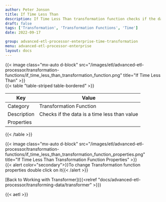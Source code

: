 ```yaml
---
author: Peter Jonson
title: If Time Less Than
description: If Time Less Than transformation function checks if the data is a time less than value
draft: false
tags: ['Transformation', 'Transformation Functions', 'Time']
date: 2022-09-17

group: advanced-etl-processor-enterprise-time-transformation
menu: advanced-etl-processor-enterprise
layout: docs
---
```


{{< image class="mx-auto d-block"  src="/images/etl/advanced-etl-processor/transformation-functions/if_time_less_than_transformation_function.png" title="If Time Less Than" >}}
\
{{< table "table-striped table-bordered" >}}

| Key         | Value                                        |
| ----------- | -------------------------------------------- |
| Category    | Transformation Function                      |
| Description | Checks if the data is a time less than value |
| Properties  |                                              |

{{< /table >}}

{{< image class="mx-auto d-block"  src="/images/etl/advanced-etl-processor/transformation-functions/if_time_less_than_transformation_function_properties.png" title="If Time Less Than Transformation Function Properties" >}}
\
{{< alert color="secondary">}}To change Transformation function properties double click on it{{< /alert >}}

[Back to Working with Transformer]({{<relref "docs/advanced-etl-processor/transforming-data/transformer" >}})

{{< aetl >}}
